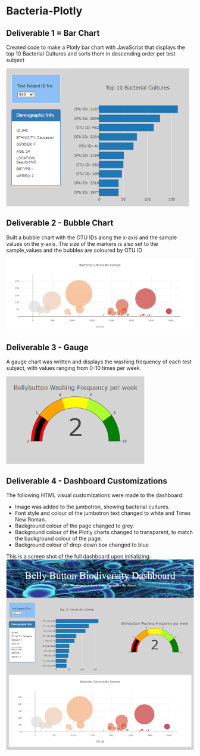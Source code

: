 # Bacteria-Plotly
## Deliverable 1 = Bar Chart
Created code to make a Plotly bar chart with JavaScript that displays the top 10 Bacterial Cultures and sorts them in descending order per test subject

![bar.png](https://github.com/rptseng/Bacteria-Plotly/blob/main/static/assets/bar.png)

## Deliverable 2 - Bubble Chart
Built a bubble chart with the OTU IDs along the x-axis and the sample values on the y-axis. The size of the markers is also set to the sample_values and the bubbles are coloured by OTU ID

![bubble.png](https://github.com/rptseng/Bacteria-Plotly/blob/main/static/assets/bubble.png)

## Deliverable 3 - Gauge
A gauge chart was written and displays the washing frequency of each test subject, with values ranging from 0-10 times per week.

![gauge.png](https://github.com/rptseng/Bacteria-Plotly/blob/main/static/assets/gauge.png)

## Deliverable 4 - Dashboard Customizations
The following HTML visual customizations were made to the dashboard:
- Image was added to the jumbotron, showing bacterial cultures.
- Font style and colour of the jumbotron text changed to white and Times New Roman.
- Background colour of the page changed to grey.
- Background colour of the Plotly charts changed to transparent, to match the background colour of the page.
- Background colour of drop-down box changed to blue

This is a screen shot of the full dashboard upon initializing:
![initial.png](https://github.com/rptseng/Bacteria-Plotly/blob/main/static/assets/initial.png)


